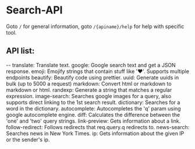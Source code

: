 # Search-API
Goto `/` for general information, goto `/{apiname}/help` for help with specific tool.


## API list:
--
translate: Translate text.
google: Google search text and get a JSON response.
emoji: Emojify strings that contain stuff like ':heart:'. Supports multiple endpoints
beautify: Beautify code using prettier.
uuid: Generate uuids in bulk (up to 5000 a request)
markdown: Convert html or markdown to markdown or html.
randexp: Generate a string that matches a regular expression.
image-search: Searches google images for a query, also supports direct linking to the 1st search result.
dictionary: Searches for a word in the dictionary.
autocomplete: Autocompletes the 'q' param using google autocomplete engine.
diff: Calculates the difference between the 'one' and 'two' query strings.
link-preview: Gets information about a link.
follow-redirect: Follows redirects that req.query.q redirects to.
news-search: Searches news in New York Times.
ip: Gets information about the given IP or the sender's ip.
